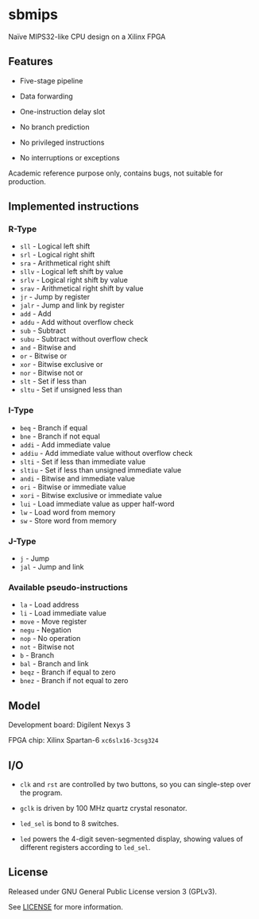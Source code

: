 # sbmips

Naïve MIPS32-like CPU design on a Xilinx FPGA

## Features

- Five-stage pipeline
- Data forwarding
- One-instruction delay slot

- No branch prediction
- No privileged instructions
- No interruptions or exceptions

Academic reference purpose only, contains bugs, not suitable for production.

## Implemented instructions

### R-Type

- `sll` - Logical left shift
- `srl` - Logical right shift
- `sra` - Arithmetical right shift
- `sllv` - Logical left shift by value
- `srlv` - Logical right shift by value
- `srav` - Arithmetical right shift by value
- `jr` - Jump by register
- `jalr` - Jump and link by register
- `add` - Add
- `addu` - Add without overflow check
- `sub` - Subtract
- `subu` - Subtract without overflow check
- `and` - Bitwise and
- `or` - Bitwise or
- `xor` - Bitwise exclusive or
- `nor` - Bitwise not or
- `slt` - Set if less than
- `sltu` - Set if unsigned less than

### I-Type

- `beq` - Branch if equal
- `bne` - Branch if not equal
- `addi` - Add immediate value
- `addiu` - Add immediate value without overflow check
- `slti` - Set if less than immediate value
- `sltiu` - Set if less than unsigned immediate value
- `andi` - Bitwise and immediate value
- `ori` - Bitwise or immediate value
- `xori` - Bitwise exclusive or immediate value
- `lui` - Load immediate value as upper half-word
- `lw` - Load word from memory
- `sw` - Store word from memory

### J-Type

- `j` - Jump
- `jal` - Jump and link

### Available pseudo-instructions

- `la` - Load address
- `li` - Load immediate value
- `move` - Move register
- `negu` - Negation
- `nop` - No operation
- `not` - Bitwise not
- `b` - Branch
- `bal` - Branch and link
- `beqz` - Branch if equal to zero
- `bnez` - Branch if not equal to zero

## Model

Development board: Digilent Nexys 3

FPGA chip: Xilinx Spartan-6 `xc6slx16-3csg324`

## I/O

- `clk` and `rst` are controlled by two buttons, so you can single-step over the program.

- `gclk` is driven by 100 MHz quartz crystal resonator.

- `led_sel` is bond to 8 switches.

- `led` powers the 4-digit seven-segmented display, showing values of different registers according to `led_sel`.

## License

Released under GNU General Public License version 3 (GPLv3).

See [LICENSE](LICENSE) for more information.
